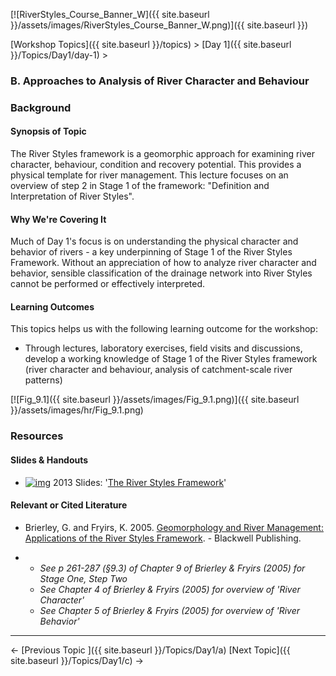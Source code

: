 [![RiverStyles_Course_Banner_W]({{ site.baseurl }}/assets/images/RiverStyles_Course_Banner_W.png)]({{ site.baseurl }})



[Workshop Topics]({{ site.baseurl }}/topics)‎ > ‎[Day 1]({{ site.baseurl }}/Topics/Day1/day-1)‎ > ‎

### B. Approaches to Analysis of River Character and Behaviour

### Background

#### Synopsis of Topic

The River Styles framework is a geomorphic approach for examining river character, behaviour, condition and recovery potential. This provides a physical template for river management.  This lecture focuses on an overview of step 2 in Stage 1 of the framework: "Definition and Interpretation of River Styles".

#### Why We're Covering It

Much of Day 1's focus is on understanding the physical character and behavior of rivers - a key underpinning of Stage 1 of the River Styles Framework. Without an appreciation of how to analyze river character and behavior, sensible classification of the drainage network into River Styles cannot be performed or effectively interpreted. 

#### Learning Outcomes

This topics helps us with the following learning outcome for the workshop:

- Through lectures, laboratory exercises, field visits and discussions, develop a working knowledge of Stage 1 of the River Styles framework (river character and behaviour, analysis of catchment-scale river patterns)

[![Fig_9.1]({{ site.baseurl }}/assets/images/Fig_9.1.png)]({{ site.baseurl }}/assets/images/hr/Fig_9.1.png)



### Resources

#### Slides & Handouts

- [![img](http://riverstyles.joewheaton.org/_/rsrc/1501108765899/workshop-topics/stage1/b-RiverStyles/pdfIcon.png)](http://riverstyles.joewheaton.org/workshop-topics/stage1/b-RiverStyles/pdfIcon.png?attredirects=0) 2013 Slides: '[The River Styles Framework](http://etal.usu.edu/Workshops/RiverStyles/2013/RS%202%20Stage%201%20(Character%20and%20Behaviour).pdf)'



#### Relevant or Cited Literature

- Brierley, G. and Fryirs, K. 2005. [Geomorphology and River Management: Applications of the River Styles Framework](http://www.wiley.com/WileyCDA/WileyTitle/productCd-1405115165.html). - Blackwell Publishing.

- - *See p 261-287 (§9.3) of Chapter 9 of Brierley & Fryirs (2005) for Stage One, Step Two*
  - *See Chapter 4 of Brierley & Fryirs (2005) for overview of 'River Character'*
  - *See Chapter 5 of Brierley & Fryirs (2005) for overview of 'River Behavior'*

------

← [Previous Topic  ]({{ site.baseurl }}/Topics/Day1/a)                [Next Topic]({{ site.baseurl }}/Topics/Day1/c) →